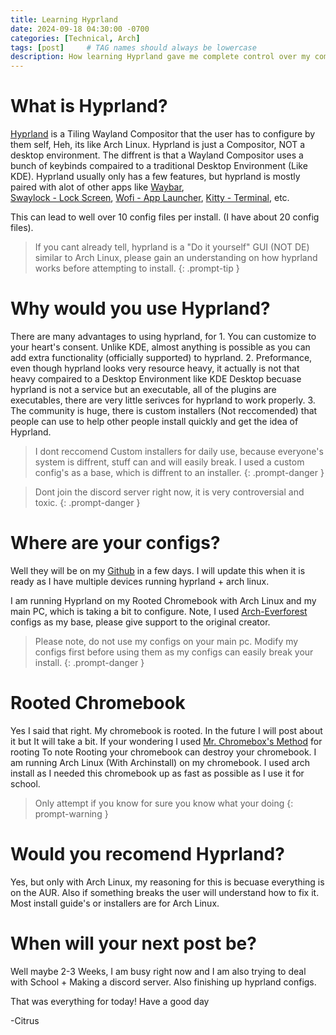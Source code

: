 ```yaml
---
title: Learning Hyprland
date: 2024-09-18 04:30:00 -0700
categories: [Technical, Arch]
tags: [post]     # TAG names should always be lowercase
description: How learning Hyprland gave me complete control over my computer and a deeper understanding of linux.
---
```


What is Hyprland?
=================

[Hyprland](https://hyprland.org/) is a Tiling Wayland Compositor that the user has to configure by them self, Heh, its like Arch Linux. Hyprland is just a Compositor, NOT a desktop environment. The diffrent is that a Wayland Compositor uses a bunch of keybinds compaired
to a traditional Desktop Environment (Like KDE). Hyprland usually only has a few features, but hyprland is mostly paired with alot of other apps like [Waybar](https://github.com/Alexays/Waybar), \
[Swaylock - Lock Screen](https://github.com/swaywm/swaylock), [Wofi - App Launcher](https://hg.sr.ht/~scoopta/wofi), [Kitty - Terminal](https://sw.kovidgoyal.net/kitty/), etc.

This can lead to well over 10 config files per install. (I have about 20 config files).


> If you cant already tell, hyprland is a "Do it yourself" GUI (NOT DE) similar to Arch Linux, please gain an understanding on how hyprland works before attempting to install.
{: .prompt-tip }


Why would you use Hyprland?
===========================

There are many advantages to using hyprland, for 1. You can customize to your heart's consent. Unlike KDE, almost anything is possible as you can add extra functionality (officially supported) to hyprland. 2. Preformance, even though hyprland
looks very resource heavy, it actually is not that heavy compaired to a Desktop Environment like KDE Desktop becuase hyprland is not a service but an executable, all of the plugins are executables, there are very little serivces for hyprland to work
properly. 3. The community is huge, there is custom installers (Not reccomended) that people can use to help other people install quickly and get the idea of Hyprland.

> I dont reccomend Custom installers for daily use, because everyone's system is diffrent, stuff can and will easily break. I used a custom config's as a base, which is diffrent to an installer.
{: .prompt-danger }

> Dont join the discord server right now, it is very controversial and toxic.
{: .prompt-danger }


Where are your configs?
=======================
Well they will be on my [Github](https://github.com/CitrusIntellect) in a few days. I will update this when it is ready as I have multiple devices running hyprland + arch linux.

I am running Hyprland on my Rooted Chromebook with Arch Linux and my main PC, which is taking a bit to configure.
Note, I used [Arch-Everforest](https://github.com/3rfaan/arch-everforest/tree/main?) configs as my base, please give support to the original creator.

> Please note, do not use my configs on your main pc. Modify my configs first before using them as my configs can easily break your install.
{: .prompt-danger }

Rooted Chromebook
=================
Yes I said that right. My chromebook is rooted. In the future I will post about it but It will take a bit. If your wondering I used [Mr. Chromebox's Method](https://docs.mrchromebox.tech/) for rooting
To note Rooting your chromebook can destroy your chromebook. I am running Arch Linux (With Archinstall) on my chromebook. I used arch install as I needed this chromebook up as fast as possible as I use it for school.

> Only attempt if you know for sure you know what your doing
{: prompt-warning }

Would you recomend Hyprland?
============================
Yes, but only with Arch Linux, my reasoning for this is becuase everything is on the AUR. Also if something breaks the user will understand how to fix it. Most install guide's or installers are for Arch Linux.


When will your next post be?
============================
Well maybe 2-3 Weeks, I am busy right now and I am also trying to deal with School + Making a discord server. Also finishing up hyprland configs.


That was everything for today!
Have a good day

-Citrus


